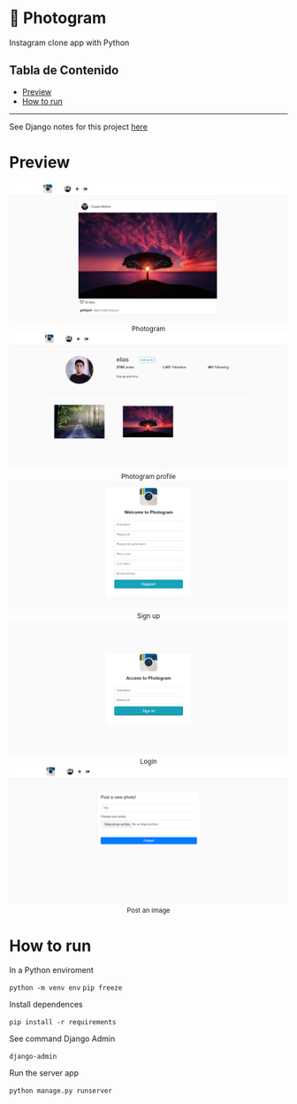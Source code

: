 # :snake: Photogram<!-- omit in toc -->

Instagram clone app with Python

## Tabla de Contenido<!-- omit in toc -->
- [Preview](#preview)
- [How to run](#how-to-run)

<hr/>

See Django notes for this project  [here](/Docs/README.md)

# Preview

<div align="center">
  <img src="images/3.png">
  <small>Photogram</small>
</div>

<div align="center">
  <img src="images/4.png">
  <small>Photogram profile</small>
</div>

<div align="center">
  <img src="images/1.png">
  <small>Sign up</small>
</div>

<div align="center">
  <img src="images/2.png">
  <small>Login</small>
</div>

<div align="center">
  <img src="images/5.png">
  <small>Post an image</small>
</div>

# How to run

In a Python enviroment

`python -m venv env`
`pip freeze`

Install dependences

`pip install -r requirements`

See command Django Admin

`django-admin`

Run the server app

`python manage.py runserver`
